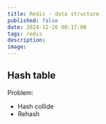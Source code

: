 ```yaml
---
title: Redis - data structure
published: false
date: 2024-12-26 00:17:00
tags: redis
description:
image: 
---
```


## Hash table
Problem:
- Hash collide
- Rehash